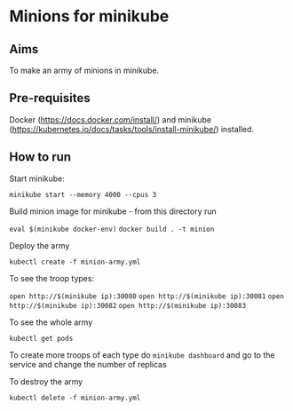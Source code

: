 # Minions for minikube

## Aims

To make an army of minions in minikube.

## Pre-requisites

Docker (https://docs.docker.com/install/) and minikube (https://kubernetes.io/docs/tasks/tools/install-minikube/) installed.

## How to run

Start minikube:
 
`minikube start --memory 4000 --cpus 3`

Build minion image for minikube - from this directory run

`eval $(minikube docker-env)`
`docker build . -t minion`

Deploy the army
 
`kubectl create -f minion-army.yml`

To see the troop types: 

`open http://$(minikube ip):30080`
`open http://$(minikube ip):30081`
`open http://$(minikube ip):30082`
`open http://$(minikube ip):30083`

To see the whole army 

`kubectl get pods`

To create more troops of each type do `minikube dashboard` and go to the service and change the number of replicas

To destroy the army 

`kubectl delete -f minion-army.yml`
